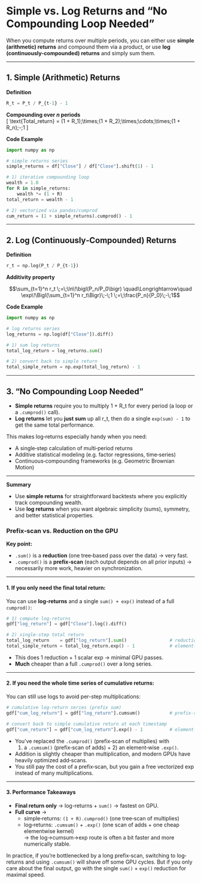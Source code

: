 # Simple vs. Log Returns and “No Compounding Loop Needed”

When you compute returns over multiple periods, you can either use **simple (arithmetic) returns** and compound them via a product, or use **log (continuously-compounded) returns** and simply sum them.

---

## 1. Simple (Arithmetic) Returns

**Definition**  
```python
R_t = P_t / P_{t-1} - 1
```

**Compounding over _n_ periods**  
\[
\text{Total\_return} = (1 + R_1)\;\times\;(1 + R_2)\;\times\;\cdots\;\times\;(1 + R_n)\;-\;1
\]

**Code Example**  
```python
import numpy as np

# simple returns series
simple_returns = df["Close"] / df["Close"].shift(1) - 1

# 1) iterative compounding loop
wealth = 1.0
for R in simple_returns:
    wealth *= (1 + R)
total_return = wealth - 1

# 2) vectorized via pandas/cumprod
cum_return = (1 + simple_returns).cumprod() - 1
```

---

## 2. Log (Continuously‐Compounded) Returns

**Definition**  
```python
r_t = np.log(P_t / P_{t-1})
```

**Additivity property**  
```math
\sum_{t=1}^n r_t 
\;=\;\ln\!\bigl(P_n/P_0\bigr)
\quad\Longrightarrow\quad
\exp\!\Bigl(\sum_{t=1}^n r_t\Bigr)\;-\;1
\;=\;\frac{P_n}{P_0}\;-\;1
```

**Code Example**  
```python
import numpy as np

# log returns series
log_returns = np.log(df["Close"]).diff()

# 1) sum log returns
total_log_return = log_returns.sum()

# 2) convert back to simple return
total_simple_return = np.exp(total_log_return) - 1
```

---

## 3. “No Compounding Loop Needed”

- **Simple returns** require you to multiply 1 + R_t for every period (a loop or a `.cumprod()` call).  
- **Log returns** let you **just sum** up all r_t, then do a single `exp(sum) - 1` to get the same total performance.

This makes log‐returns especially handy when you need:
- A single‐step calculation of multi‐period returns  
- Additive statistical modeling (e.g. factor regressions, time‐series)  
- Continuous‐compounding frameworks (e.g. Geometric Brownian Motion)

---

**Summary**  
- Use **simple returns** for straightforward backtests where you explicitly track compounding wealth.  
- Use **log returns** when you want algebraic simplicity (sums), symmetry, and better statistical properties.





### Prefix‐scan vs. Reduction on the GPU

**Key point:**  
- `.sum()` is a **reduction** (one tree‐based pass over the data) → very fast.  
- `.cumprod()` is a **prefix‐scan** (each output depends on all prior inputs) → necessarily more work, heavier on synchronization.

---

#### 1. If you only need the **final** total return:

You can use **log-returns** and a single `sum() + exp()` instead of a full `cumprod()`:

```python
# 1) compute log‐returns
gdf["log_return"] = gdf["Close"].log().diff()

# 2) single‐step total return
total_log_return    = gdf["log_return"].sum()                # reduction
total_simple_return = total_log_return.exp() - 1             # element‐wise exp on a scalar
```

- This does 1 reduction + 1 scalar exp → minimal GPU passes.  
- **Much** cheaper than a full `.cumprod()` over a long series.  

---

#### 2. If you need the **whole time series** of cumulative returns:

You can still use logs to avoid per-step multiplications:

```python
# cumulative log‐return series (prefix sum)
gdf["cum_log_return"] = gdf["log_return"].cumsum()           # prefix‐scan of adds

# convert back to simple cumulative return at each timestamp
gdf["cum_return"] = gdf["cum_log_return"].exp() - 1          # element‐wise exp
```

- You’ve replaced the `.cumprod()` (prefix‐scan of multiplies) with  
  1) a `.cumsum()` (prefix‐scan of adds) +  2) an element‐wise `.exp()`.  
- Addition is slightly cheaper than multiplication, and modern GPUs have heavily optimized add‐scans.  
- You still pay the cost of a prefix‐scan, but you gain a free vectorized exp instead of many multiplications.

---

#### 3. Performance Takeaways

- **Final return only** → log-returns + `sum()` → fastest on GPU.  
- **Full curve** → 
  - simple‐returns: `(1 + R).cumprod()` (one tree‐scan of multiplies)  
  - log‐returns: `.cumsum()` + `.exp()` (one scan of adds + one cheap elementwise kernel)  
  → the log→cumsum→exp route is often a bit faster and more numerically stable.

In practice, if you’re bottlenecked by a long prefix‐scan, switching to log‐returns and using `.cumsum()` will shave off some GPU cycles. But if you only care about the final output, go with the single `sum()` + `exp()` reduction for maximal speed.


